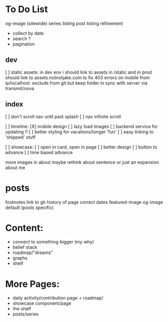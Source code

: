 # To Do List 

og-image (sitewide)
series listing
post listing refinement
- collect by date
- search ?
- pagination

## dev
[ ] static assets: in dev env i should link to assets in /static and in prod should link to assets.notnotjake.com to fix 403 errors on mobile from ip/localhost. exclude from git but keep folder in sync with server via transmit/nova

## index
[ ] don't scroll nav until past splash
[ ] nav infinite scroll

[ ] timeline:
	[X] mobile design
	[ ] lazy load images
	[ ] backend service for updating !!
	[ ] better styling for vacations/longer 'fun'
	[ ] easy linking to 'shipped' stuff

[ ] showcase:
	[ ] open in card, open in page
	[ ] better design
	[ ] button to advance
	[ ] time based advance

more images in about
maybe rethink about sentence or just an expansion about me

# posts
footnotes
link to gh history of page
correct dates
featured-image
og-image default (posts specific)

# Content:
- connect to something bigger (my why)
- belief stack
- roadmap/"dreams"
- graphs
- shelf

# More Pages:
- daily activity/contribution page + roadmap/
- showcase component/page
- the shelf
- posts/series